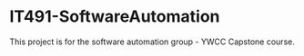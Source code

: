 # IT491-SoftwareAutomation
This project is for the software automation group - YWCC Capstone course.
